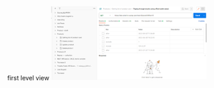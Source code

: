 first level view
<img src="https://github.com/NikUrs/NikolayUrsalov/blob/main/img/Screenshot_5.png" style="width: 70%;">
